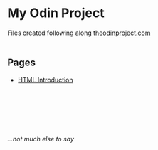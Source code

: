 # My Odin Project
Files created following along <a href=https://www.theodinproject.com> theodinproject.com</a>   
<br>
## Pages
<ul>
  <a target="_blank" rel="noopener noreferrer" href="https://joshtr08083.github.io/odin-project/HTML-Intro/"><li>HTML Introduction</li></a>
</ul>

<br>
<br>
<br>
<br>
<br>
<br>
<i>...not much else to say</i>
